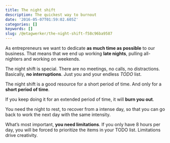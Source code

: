 ```yaml
---
title: The night shift
description: The quickest way to burnout
date: '2016-05-07T01:59:02.605Z'
categories: []
keywords: []
slug: /@etagwerker/the-night-shift-f58c96ba9587
---
```


As entrepreneurs we want to dedicate **as much time as possible** to our business. That means that we end up working **late nights**, pulling all-nighters and working on weekends.

The night shift is special. There are no meetings, no calls, no distractions. Basically, **no interruptions**. Just you and your endless _TODO_ list.

The night shift is a good resource for a short period of time. And only for a **short period of time**.

If you keep doing it for an extended period of time, it will **burn you out**.

You need the night to rest, to recover from a intense day, so that you can go back to work the next day with the same intensity.

What’s most important, **you need limitations**. If you only have 8 hours per day, you will be forced to prioritize the items in your TODO list. Limitations drive creativity.